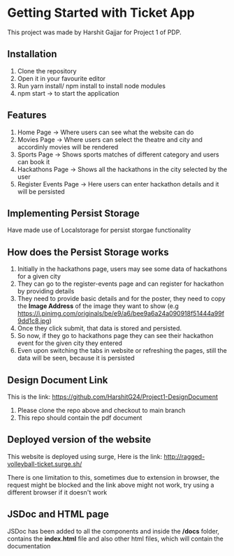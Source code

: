 # Getting Started with Ticket App

This project was made by Harshit Gajjar for Project 1 of PDP.

## Installation

1. Clone the repository
2. Open it in your favourite editor
3. Run yarn install/ npm install to install node modules
4. npm start -> to start the application

## Features
1. Home Page -> Where users can see what the website can do
2. Movies Page -> Where users can select the theatre and city and accordinly movies will be rendered
3. Sports Page -> Shows sports matches of different category and users can book it
4. Hackathons Page -> Shows all the hackathons in the city selected by the user
5. Register Events Page -> Here users can enter hackathon details and it will be persisted

## Implementing Persist Storage
Have made use of Localstorage for persist storgae functionality

## How does the Persist Storage works
1. Initially in the hackathons page, users may see some data of hackathons for a given city
2. They can go to the register-events page and can register for hackathon by providing details
3. They need to provide basic details and for the poster, they need to copy the **Image Address** of the image they want to show (e.g https://i.pinimg.com/originals/be/e9/a6/bee9a6a24a090918f51444a99f9dd1c8.jpg)
4. Once they click submit, that data is stored and persisted.
5. So now, if they go to hackathons page they can see their hackathon event for the given city they entered
6. Even upon switching the tabs in website or refreshing the pages, still the data will be seen, because it is persisted

## Design Document Link
This is the link: https://github.com/HarshitG24/Project1-DesignDocument
1. Please clone the repo above and checkout to main branch
2. This repo should contain the pdf document

## Deployed version of the website
This website is deployed using surge, Here is the link: http://ragged-volleyball-ticket.surge.sh/

There is one limitation to this, sometimes due to extension in browser, the request might be blocked and the link above might not work, try using a different browser if it doesn't work

## JSDoc and HTML page
JSDoc has been added to all the components and inside the **/docs** folder, contains the **index.html** file and also other html files, which will contain the documentation
